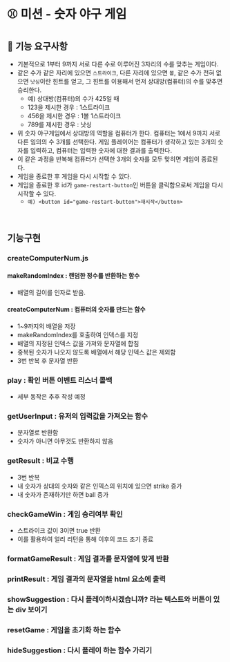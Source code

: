 # ⚾ 미션 - 숫자 야구 게임

## 🎯 기능 요구사항

- 기본적으로 1부터 9까지 서로 다른 수로 이루어진 3자리의 수를 맞추는 게임이다.
- 같은 수가 같은 자리에 있으면 `스트라이크`, 다른 자리에 있으면 `볼`, 같은 수가 전혀 없으면 `낫싱`이란 힌트를 얻고, 그 힌트를 이용해서 먼저 상대방(컴퓨터)의 수를 맞추면 승리한다.
  - 예) 상대방(컴퓨터)의 수가 425일 때
  - 123을 제시한 경우 : 1스트라이크
  - 456을 제시한 경우 : 1볼 1스트라이크
  - 789를 제시한 경우 : 낫싱
- 위 숫자 야구게임에서 상대방의 역할을 컴퓨터가 한다. 컴퓨터는 1에서 9까지 서로 다른 임의의 수 3개를 선택한다. 게임 플레이어는 컴퓨터가 생각하고 있는 3개의 숫자를 입력하고, 컴퓨터는 입력한 숫자에 대한 결과를 출력한다.
- 이 같은 과정을 반복해 컴퓨터가 선택한 3개의 숫자를 모두 맞히면 게임이 종료된다.
- 게임을 종료한 후 게임을 다시 시작할 수 있다.
- 게임을 종료한 후 id가 `game-restart-button`인 버튼을 클릭함으로써 게임을 다시 시작할 수 있다.
  - `예) <button id="game-restart-button">재시작</button>`

<br>

## 기능구현

### createComputerNum.js

#### makeRandomIndex : 랜덤한 정수를 반환하는 함수

- 배열의 길이를 인자로 받음.

#### createComputerNum : 컴퓨터의 숫자를 만드는 함수

- 1~9까지의 배열을 저장
- makeRandomIndex를 호출하여 인덱스를 지정
- 배열의 지정된 인덱스 값을 가져와 문자열에 합침
- 중복된 숫자가 나오지 않도록 배열에서 해당 인덱스 값은 제외함
- 3번 반복 후 문자열 반환

### play : 확인 버튼 이벤트 리스너 콜백

- 세부 동작은 추후 작성 예정

### getUserInput : 유저의 입력값을 가져오는 함수

- 문자열로 반환함
- 숫자가 아니면 아무것도 반환하지 않음

### getResult : 비교 수행

- 3번 반복
- 내 숫자가 상대의 숫자와 같은 인덱스의 위치에 있으면 strike 증가
- 내 숫자가 존재하기만 하면 ball 증가

### checkGameWin : 게임 승리여부 확인

- 스트라이크 값이 3이면 true 반환
- 이를 활용하여 얼리 리턴을 통해 이후의 코드 조기 종료

### formatGameResult : 게임 결과를 문자열에 맞게 반환

### printResult : 게임 결과의 문자열을 html 요소에 출력

### showSuggestion : 다시 플레이하시겠습니까? 라는 텍스트와 버튼이 있는 div 보이기

### resetGame : 게임을 초기화 하는 함수

### hideSuggestion : 다시 플레이 하는 함수 가리기
